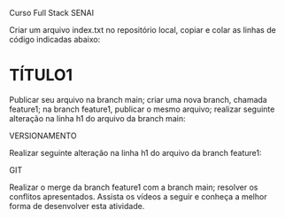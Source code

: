 

Curso Full Stack SENAI


Criar um arquivo index.txt no repositório local, 
copiar e colar as linhas de código indicadas abaixo:




<HTML>
<HEAD><TITLE>ATIVIDADE DE VERSIONAMENTO</TITLE></HEAD>
<BODY>
   <H1> TÍTULO1 </H1>
</BODY>
</HTML>




Publicar seu arquivo na branch main;
criar uma nova branch, chamada feature1;
na branch feature1, publicar o mesmo arquivo;
realizar seguinte alteração na linha h1 do arquivo da branch main:



VERSIONAMENTO



 
Realizar seguinte alteração na linha h1 do arquivo da branch feature1:



 GIT 


Realizar o merge da branch feature1 com a branch main;
resolver os conflitos apresentados.
Assista os vídeos a seguir e conheça a melhor forma de desenvolver esta atividade.